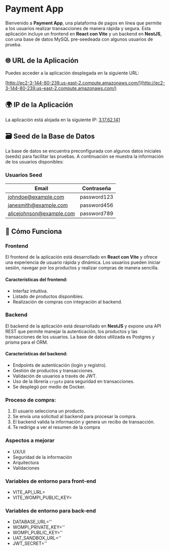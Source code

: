 # Payment App

Bienvenido a **Payment App**, una plataforma de pagos en línea que permite a los usuarios realizar transacciones de manera rápida y segura. Esta aplicación incluye un frontend en **React con Vite** y un backend en **NestJS**, con una base de datos MySQL pre-seedeada con algunos usuarios de prueba.

## 🌐 URL de la Aplicación

Puedes acceder a la aplicación desplegada en la siguiente URL:

[http://ec2-3-144-80-239.us-east-2.compute.amazonaws.com/](http://ec2-3-144-80-239.us-east-2.compute.amazonaws.com/)

## 🌍 IP de la Aplicación

La aplicación está alojada en la siguiente IP: [3.17.62.141 ](http://3.144.80.239/)


## 🗃️ Seed de la Base de Datos

La base de datos se encuentra preconfigurada con algunos datos iniciales (seeds) para facilitar las pruebas. A continuación se muestra la información de los usuarios disponibles:

### Usuarios Seed

| Email               | Contraseña    |
|---------------------|---------------|
| johndoe@example.com | password123   | 
| janesmith@example.com   | password456   | 
| alicejohnson@example.com   | password789   | 

## 🚀 Cómo Funciona

### Frontend

El frontend de la aplicación está desarrollado en **React con Vite** y ofrece una experiencia de usuario rápida y dinámica. Los usuarios pueden iniciar sesión, navegar por los productos y realizar compras de manera sencilla.

#### Características del frontend:

- Interfaz intuitiva.
- Listado de productos disponibles.
- Realización de compras con integración al backend.

### Backend

El backend de la aplicación está desarrollado en **NestJS** y expone una API REST que permite manejar la autenticación, los productos y las transacciones de los usuarios. La base de datos utilizada es Postgres y prisma para el ORM.

#### Características del backend:

- Endpoints de autenticación (login y registro).
- Gestión de productos y transacciones.
- Validación de usuarios a través de JWT.
- Uso de la librería `crypto` para seguridad en transacciones.
- Se desplegó por medio de Docker.

### Proceso de compra:

1. El usuario selecciona un producto.
2. Se envía una solicitud al backend para procesar la compra.
3. El backend valida la información y genera un recibo de transacción.
4. Te redirige a ver el resumen de la compra



### Aspectos a mejorar

- UX/UI
- Seguridad de la información
- Arquitectura
- Validaciones


### Variables de entorno para front-end
- VITE_API_URL=
- VITE_WOMPI_PUBLIC_KEY=

### Variables de entorno para back-end
- DATABASE_URL=''
- WOMPI_PRIVATE_KEY=''
- WOMPI_PUBLIC_KEY=''
- UAT_SANDBOX_URL=''
- JWT_SECRET=''